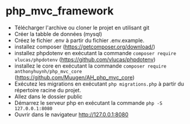 # php_mvc_framework

* Télécharger l'archive ou cloner le projet en utilisant git
* Créer la tabble de données (mysql)
* Créez le fichier .env à partir du fichier .env.example.
* installez composer (https://getcomposer.org/download/)
* installez phpdotenv en exécutant la commande ```composer require vlucas/phpdotenv``` (https://github.com/vlucas/phpdotenv)
* installez le core en exécutant la commande ```composer require anthonyhuynh/php_mvc_core``` (https://github.com/Muugen/AH_php_mvc_core) 
* Exécutez les migrations en exécutant ```php migrations.php``` à partir du répertoire racine du projet.
* Allez dans le dossier public
* Démarrez le serveur php en exécutant la commande ```php -S 127.0.0.1:8080```
* Ouvrir dans le navigateur http://127.0.0.1:8080
